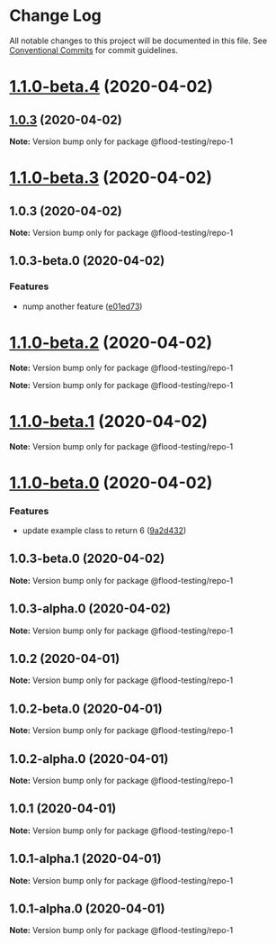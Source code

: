 # Change Log

All notable changes to this project will be documented in this file.
See [Conventional Commits](https://conventionalcommits.org) for commit guidelines.

# [1.1.0-beta.4](https://github.com/flood-io/experimental-release-workflow/compare/v1.1.0-beta.3...v1.1.0-beta.4) (2020-04-02)



## [1.0.3](https://github.com/flood-io/experimental-release-workflow/compare/v1.0.3-beta.0...v1.0.3) (2020-04-02)

**Note:** Version bump only for package @flood-testing/repo-1





# [1.1.0-beta.3](https://github.com/flood-io/experimental-release-workflow/compare/v1.1.0-beta.2...v1.1.0-beta.3) (2020-04-02)

## 1.0.3 (2020-04-02)

**Note:** Version bump only for package @flood-testing/repo-1





## 1.0.3-beta.0 (2020-04-02)


### Features

* nump another feature ([e01ed73](https://github.com/flood-io/experimental-release-workflow/commit/e01ed738086b8cb0897929e43effd4b9c6e12534))





# [1.1.0-beta.2](https://github.com/flood-io/experimental-release-workflow/compare/v1.1.0-beta.1...v1.1.0-beta.2) (2020-04-02)

**Note:** Version bump only for package @flood-testing/repo-1





**Note:** Version bump only for package @flood-testing/repo-1





# [1.1.0-beta.1](https://github.com/flood-io/experimental-release-workflow/compare/v1.1.0-beta.0...v1.1.0-beta.1) (2020-04-02)

**Note:** Version bump only for package @flood-testing/repo-1





# [1.1.0-beta.0](https://github.com/flood-io/experimental-release-workflow/compare/v1.0.3-beta.0...v1.1.0-beta.0) (2020-04-02)

### Features

- update example class to return 6 ([9a2d432](https://github.com/flood-io/experimental-release-workflow/commit/9a2d432ecabb500aa5ba785cf067754f56ea7ed2))

## 1.0.3-beta.0 (2020-04-02)

**Note:** Version bump only for package @flood-testing/repo-1

## 1.0.3-alpha.0 (2020-04-02)

**Note:** Version bump only for package @flood-testing/repo-1

## 1.0.2 (2020-04-01)

**Note:** Version bump only for package @flood-testing/repo-1

## 1.0.2-beta.0 (2020-04-01)

**Note:** Version bump only for package @flood-testing/repo-1

## 1.0.2-alpha.0 (2020-04-01)

**Note:** Version bump only for package @flood-testing/repo-1

## 1.0.1 (2020-04-01)

**Note:** Version bump only for package @flood-testing/repo-1

## 1.0.1-alpha.1 (2020-04-01)

**Note:** Version bump only for package @flood-testing/repo-1

## 1.0.1-alpha.0 (2020-04-01)

**Note:** Version bump only for package @flood-testing/repo-1
